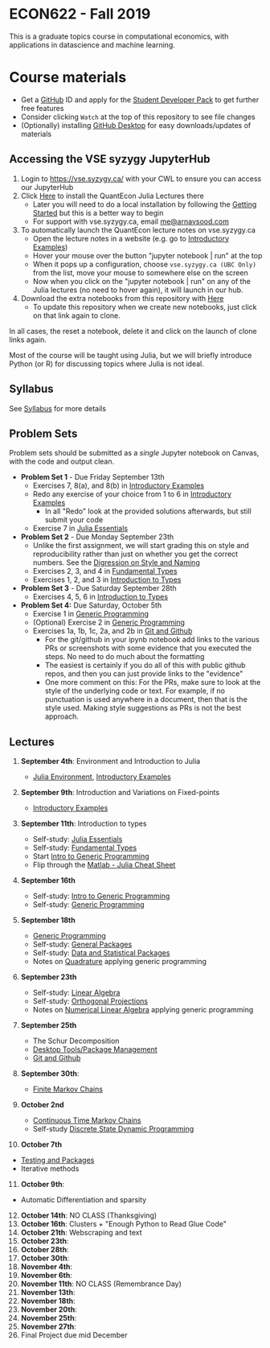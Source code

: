 # ECON622 - Fall 2019
This is a graduate topics course in computational economics, with applications in datascience and machine learning.
# Course materials
- Get a [GitHub](www.github.com) ID and apply for the [Student Developer Pack](https://education.github.com/pack) to get further free features
- Consider clicking `Watch` at the top of this repository to see file changes
- (Optionally)  installing [GitHub Desktop](https://desktop.github.com) for easy downloads/updates of materials

## Accessing the VSE syzygy JupyterHub
1.  Login to https://vse.syzygy.ca/ with your CWL to ensure you can access our JupyterHub
2.  Click [Here](https://vse.syzygy.ca/jupyter/hub/user-redirect/git-pull?repo=https%3A%2F%2Fgithub.com%2FQuantEcon%2Fquantecon-notebooks-julia&urlpath=lab%2Ftree%2Fquantecon-notebooks-julia) to install the QuantEcon Julia Lectures there
    - Later you will need to do a local installation by following the [Getting Started](https://lectures.quantecon.org/jl/getting_started_julia/getting_started.html) but this is a better way to begin
    - For support with vse.syzygy.ca, email me@arnavsood.com
3. To automatically launch the QuantEcon lecture notes on vse.syzygy.ca
    - Open the lecture notes in a website (e.g. go to  [Introductory Examples](https://lectures.quantecon.org/jl/getting_started_julia/julia_by_example.html))
    - Hover your mouse over the button "jupyter notebook | run" at the top
    - When it pops up a configuration, choose `vse.syzygy.ca (UBC Only)` from the list, move your mouse to somewhere else on the screen
    - Now when you click on the "jupyter notebook | run" on any of the Julia lectures (no need to hover again), it will launch in our hub.
4. Download the extra notebooks from this repository with  [Here](https://vse.syzygy.ca/jupyter/hub/user-redirect/git-pull?repo=https%3A%2F%2Fgithub.com%2Fubcecon%2FECON622_2019&urlpath=lab%2Ftree%2FECON622_2019%2F)
    - To update this repository when we create new notebooks, just click on that link again to clone.

In all cases, the reset a notebook, delete it and click on the launch of clone links again.

Most of the course will be taught using Julia, but we will briefly introduce Python (or R) for discussing topics where Julia is not ideal.

## Syllabus
See [Syllabus](syllabus.md) for more details


## Problem Sets
Problem sets should be submitted as a *single* Jupyter notebook on Canvas, with the code and output clean.
- **Problem Set 1** - Due Friday September 13th
  - Exercises 7, 8(a), and 8(b) in [Introductory Examples](https://lectures.quantecon.org/jl/getting_started_julia/julia_by_example.html)
  - Redo any exercise of your choice from 1 to 6 in [Introductory Examples](https://lectures.quantecon.org/jl/getting_started_julia/julia_by_example.html)
    - In all "Redo" look at the provided solutions afterwards, but still submit your code
  - Exercise 7 in [Julia Essentials](https://lectures.quantecon.org/jl/getting_started_julia/julia_essentials.html)
- **Problem Set 2** - Due Monday September 23th
  - Unlike the first assignment, we will start grading this on style and reproducibility rather than just on whether you get the correct numbers.  See the [Digression on Style and Naming](https://lectures.quantecon.org/jl/getting_started_julia/introduction_to_types.html#A-Digression-on-Style-and-Naming)
  - Exercises 2, 3, and 4 in [Fundamental Types](https://lectures.quantecon.org/jl/getting_started_julia/fundamental_types.html)
  - Exercises 1, 2, and 3 in [Introduction to Types](https://lectures.quantecon.org/jl/getting_started_julia/introduction_to_types.html)
- **Problem Set 3** - Due Saturday September 28th
  - Exercises 4, 5, 6 in [Introduction to Types](https://lectures.quantecon.org/jl/getting_started_julia/introduction_to_types.html)
- **Problem Set 4:** Due Saturday, October 5th
  - Exercise 1 in [Generic Programming](https://lectures.quantecon.org/jl/more_julia/generic_programming.html)
  - (Optional) Exercise 2 in [Generic Programming](https://lectures.quantecon.org/jl/more_julia/generic_programming.html)
  - Exercises 1a, 1b, 1c, 2a, and 2b in [Git and Github](https://lectures.quantecon.org/jl/more_julia/version_control.html)
    - For the git/github in your ipynb notebook add links to the various PRs or screenshots with some evidence that you executed the steps.  No need to do much about the formatting
     - The easiest is certainly if you do all of this with public github repos, and then you can just provide links to the "evidence"
    - One more comment on this:  For the PRs, make sure to look at the style of the underlying code or text.  For example, if no punctuation is used anywhere in a document, then that is the style used.  Making style suggestions as PRs is not the best approach.

 <!--
Exercise 1 in testing.ipynb lecture, do exercise 1
-->
## Lectures
1. **September 4th**: Environment and Introduction to Julia
    - [Julia Environment](https://lectures.quantecon.org/jl/getting_started_julia/julia_environment.html), [Introductory Examples](https://lectures.quantecon.org/jl/getting_started_julia/julia_by_example.html)

2. **September 9th**: Introduction and Variations on Fixed-points
   - [Introductory Examples](https://lectures.quantecon.org/jl/getting_started_julia/julia_by_example.html)
3. **September 11th**: Introduction to types
   -  Self-study: [Julia Essentials](https://lectures.quantecon.org/jl/getting_started_julia/julia_essentials.html)
   -  Self-study: [Fundamental Types](https://lectures.quantecon.org/jl/getting_started_julia/fundamental_types.html)
   -  Start [Intro to Generic Programming](https://lectures.quantecon.org/jl/getting_started_julia/introduction_to_types.html)
   -  Flip through the [Matlab - Julia Cheat Sheet](https://cheatsheets.quantecon.org/)
4. **September 16th**
   -  Self-study: [Intro to Generic Programming](https://lectures.quantecon.org/jl/getting_started_julia/introduction_to_types.html)
   -  Self-study: [Generic Programming](https://lectures.quantecon.org/jl/more_julia/generic_programming.html)
5. **September 18th**
   -  [Generic Programming](https://lectures.quantecon.org/jl/more_julia/generic_programming.html)
   -  Self-study: [General Packages](https://lectures.quantecon.org/jl/more_julia/general_packages.html)
   -  Self-study: [Data and Statistical Packages](https://lectures.quantecon.org/jl/more_julia/data_statistical_packages.html)
   -  Notes on [Quadrature](https://github.com/ubcecon/ECON622_2019/blob/master/notebooks/quadrature.ipynb) applying generic programming
6. **September 23th**
   -  Self-study: [Linear Algebra](https://lectures.quantecon.org/jl/tools_and_techniques/linear_algebra.html)
   -  Self-study: [Orthogonal Projections](https://lectures.quantecon.org/jl/tools_and_techniques/orth_proj.html)
   -  Notes on  [Numerical Linear Algebra](https://github.com/ubcecon/ECON622_2019/blob/master/notebooks/numerical_linear_algebra.ipynb) applying generic programming
7. **September 25th**
   - The Schur Decomposition
   - [Desktop Tools/Package Management](https://lectures.quantecon.org/jl/more_julia/tools_editors.html)
   - [Git and Github](https://lectures.quantecon.org/jl/more_julia/version_control.html)
8. **September 30th**: 
   - [Finite Markov Chains](https://julia.quantecon.org/tools_and_techniques/finite_markov.html)
9. **October 2nd**
   - [Continuous Time Markov Chains](https://github.com/ubcecon/ECON622_2019/blob/master/notebooks/numerical_linear_algebra.ipynb) 
   - Self-study [Discrete State Dynamic Programming](https://lectures.quantecon.org/jl/dynamic_programming/discrete_dp.html)   
10. **October 7th**
   - [Testing and Packages](https://julia.quantecon.org/more_julia/testing.html)
   - Iterative methods
11. **October 9th**:
   - Automatic Differentiation and sparsity
12. **October 14th**: NO CLASS (Thanksgiving)
13. **October 16th**: Clusters + "Enough Python to Read Glue Code"
14. **October 21th**: Webscraping and text
15. **October 23th**:
16. **October 28th**:
17. **October 30th**:
18. **November 4th**:
19. **November 6th**:
20. **November 11th**: NO CLASS (Remembrance Day)
21. **November 13th**:
22. **November 18th**:
23. **November 20th**:
24. **November 25th**:
25. **November 27th**: 
26. Final Project due mid December

